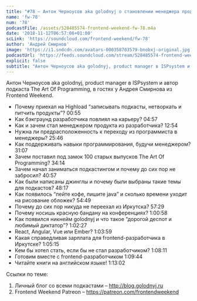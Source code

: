```yaml
---
title: "#78 – Антон Черноусов aka golodnyj о становлении менеджера продукта из программиста и подкастинге"
name: 'fw-78'
num: '78'
podcastFile: /assets/528485574-frontend-weekend-fw-78.m4a
date: '2018-11-12T06:57:06+01:00'
scLink: 'https://soundcloud.com/frontend-weekend/fw-78'
author: 'Андрей Смирнов'
image: 'https://i1.sndcdn.com/avatars-000358703579-bnobxj-original.jpg'
podcastUrl: 'https://feeds.soundcloud.com/stream/528485574-frontend-weekend-fw-78.m4a'
explicit: false
subtitle: "Антон Черноусов aka golodnyj, product manager в ISPsystem и автор подкаста The Art Of Programming, в гостях у Андрея Смирнова из Frontend Weekend. "
---
```

Антон Черноусов aka golodnyj, product manager в ISPsystem и автор подкаста The Art Of Programming, в гостях у Андрея Смирнова из Frontend Weekend. 

- Почему приехал на Highload “записывать подкасты, нетворкать и питчить продукты”? <timecode>00:55</timecode>
- Как бэкграунд разработчика повлиял на карьеру? <timecode>04:57</timecode>
- Как и зачем стал менеджером продукта из разработчика? <timecode>12:54</timecode>
- Нужна ли предрасположенность к переходу из программиста в менеджеры? <timecode>25:46</timecode>
- Как поддерживать навыки программирования, будучи менеджером? <timecode>31:07</timecode>
- Зачем поставил под замок 100 старых выпусков The Art Of Programming? <timecode>34:14</timecode>
- Зачем начал заниматься подкастингом и почему до сих пор не забросил? <timecode>40:57</timecode>
- Как были написаны джинглы и почему были выбраны такие темы для подкастов? <timecode>48:17</timecode>
- Как появилось “пейте кофе, пишите java” и сколько времени уходит на рисование обложек? <timecode>54:49</timecode>
- Почему до сих пор никуда не переехал из Иркутска? <timecode>57:29</timecode>
- Почему носишь красную бандану на конференциях? <timecode>1:00:58</timecode>
- Как появился никнейм golodnyj и что такое “дорогой деспот и любимый диктатор”? <timecode>1:02:27</timecode>
- React, Angular, Vue или Ember? <timecode>1:03:59</timecode>
- Какая справедливая зарплата для frontend-разработчика в Иркутске? <timecode>1:05:15</timecode>
- Кем бы хотел стать, если бы не стал разработчиком? <timecode>1:08:11</timecode>
- Готовим вместе с frontend-разработчиком <timecode>1:09:44</timecode>
- Читайте книги на английском языке! <timecode>1:13:02</timecode>

Ссылки по теме:
1) Личный блог со всеми подкастами – http://blog.golodnyj.ru
2) Frontend Weekend Patreon – https://patreon.com/frontendweekend